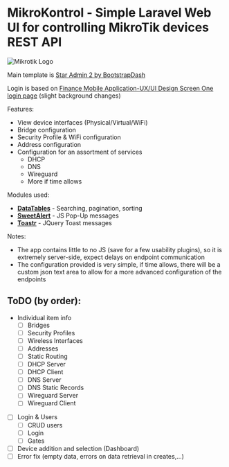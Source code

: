 # MikroKontrol - Simple Laravel Web UI for controlling MikroTik devices REST API


![Mikrotik Logo](https://logos-world.net/wp-content/uploads/2023/01/MikroTik-Logo.jpg)


Main template is [Star Admin 2 by BootstrapDash](https://demo.bootstrapdash.com/star-admin2-free/template/index.html) 

Login is based on [Finance Mobile Application-UX/UI Design Screen One login page](https://codepen.io/sowg/pen/qBXjXoE) (slight background changes)

Features:
- View device interfaces (Physical/Virtual/WiFi)
- Bridge configuration
- Security Profile & WiFi configuration
- Address configuration
- Configuration for an assortment of services
    - DHCP
    - DNS
    - Wireguard
    - More if time allows

Modules used:
- [**DataTables**](https://datatables.net/) - Searching, pagination, sorting
- [**SweetAlert**](https://sweetalert2.github.io/) - JS Pop-Up messages
- [**Toastr**](https://www.jqueryscript.net/other/Highly-Customizable-jQuery-Toast-Message-Plugin-Toastr.html) - JQuery Toast messages

Notes:
- The app contains little to no JS (save for a few usability plugins), so it is extremely server-side, expect delays on endpoint communication
- The configuration provided is very simple, if time allows, there will be a custom json text area to allow for a more advanced configuration of the endpoints


## ToDO (by order):

- Individual item info 
    - [ ] Bridges
    - [ ] Security Profiles
    - [ ] Wireless Interfaces
    - [ ] Addresses
    - [ ] Static Routing
    - [ ] DHCP Server
    - [ ] DHCP Client
    - [ ] DNS Server
    - [ ] DNS Static Records
    - [ ] Wireguard Server
    - [ ] Wireguard Client
- [ ] Login & Users
    - [ ] CRUD users
    - [ ] Login
    - [ ] Gates
- [ ] Device addition and selection (Dashboard)
- [ ] Error fix (empty data, errors on data retrieval in creates,...)